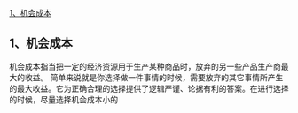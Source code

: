  [1、机会成本](#001)

 <h2 id="001">1、机会成本</h1>

 机会成本指当把一定的经济资源用于生产某种商品时，放弃的另一些产品生产商最大的收益。
 简单来说就是你选择做一件事情的时候，需要放弃的其它事情所产生的最大收益。它为正确合理的选择提供了逻辑严谨、论据有利的答案。在进行选择的时候，尽量选择机会成本小的